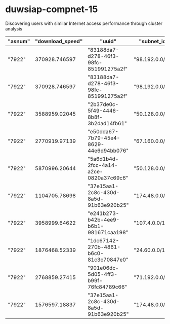 # duwsiap-compnet-15
Discovering users with similar Internet access performance through cluster analysis

| "asnum" | "download_speed" | "uuid"                                 | "subnet_id"     | 
|---------|------------------|----------------------------------------|-----------------| 
| "7922"  | 370928.746597    | "83188da7-d278-46f3-98fc-851991275a2f" | "98.192.0.0/12" | 
| "7922"  | 370928.746597    | "83188da7-d278-46f3-98fc-851991275a2f" | "98.192.0.0/10" | 
| "7922"  | 3588959.02045    | "2b37de0c-5f49-4446-8b8f-3b2dad14fb61" | "50.128.0.0/9"  | 
| "7922"  | 2770919.97139    | "e50dda67-7b79-45e4-8629-44e6d94bb076" | "67.160.0.0/11" | 
| "7922"  | 5870996.20644    | "5a6d1b4d-2fcc-4a14-a2ce-0820a37c69c6" | "50.128.0.0/9"  | 
| "7922"  | 1104705.78698    | "37e15aa1-2c8c-430d-8a5d-91b63e920b25" | "174.48.0.0/12" | 
| "7922"  | 3958999.64622    | "e241b273-b42b-4ee9-b6b1-981671caa198" | "107.4.0.0/15"  | 
| "7922"  | 1876468.52339    | "1dc67142-270b-4861-b6c0-81c3c70847e0" | "24.60.0.0/14"  | 
| "7922"  | 2768859.27415    | "901e06dc-5d05-4ff3-b99f-76fc84789c66" | "71.192.0.0/12" | 
| "7922"  | 1576597.18837    | "37e15aa1-2c8c-430d-8a5d-91b63e920b25" | "174.48.0.0/12" | 
